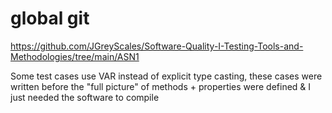 # global git
https://github.com/JGreyScales/Software-Quality-I-Testing-Tools-and-Methodologies/tree/main/ASN1


Some test cases use VAR instead of explicit type casting, these cases were written before the "full picture" of methods + properties were defined & I just needed the software to compile